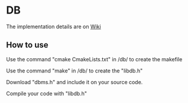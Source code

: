 # DB

The implementation details are on [Wiki](https://github.com/baryu97/DB/wiki)

## How to use

Use the command "cmake CmakeLists.txt" in /db/ to create the makefile

Use the command "make" in /db/ to create the "libdb.h"

Download "dbms.h" and include it on your source code. 

Compile your code with "libdb.h"
